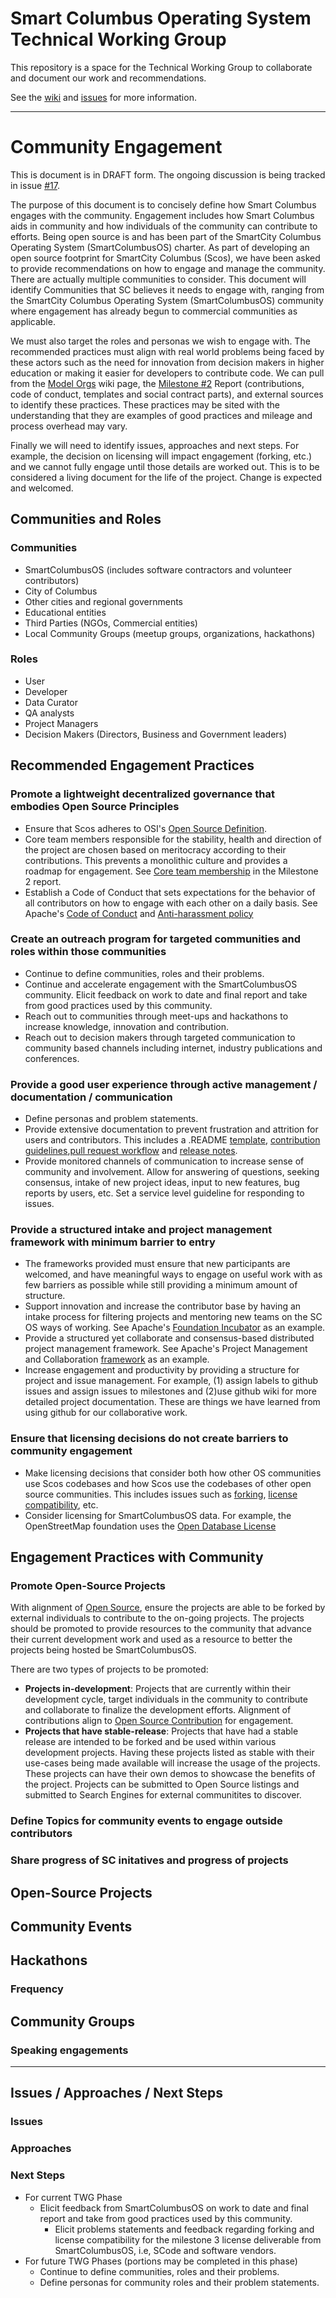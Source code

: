 # Smart Columbus Operating System Technical Working Group

This repository is a space for the Technical Working Group to collaborate and document our work and recommendations.

See the [wiki](https://github.com/SmartColumbusOS/TechnicalWorkingGroup/wiki) and [issues](https://github.com/SmartColumbusOS/TechnicalWorkingGroup/issues) for more information.



-----


# Community Engagement

This is document is in DRAFT form. The ongoing discussion is being tracked in issue [#17](https://github.com/SmartColumbusOS/TechnicalWorkingGroup/issues/17).

The purpose of this document is to concisely define how Smart Columbus engages with the community. Engagement includes how Smart Columbus aids in community and how individuals of the community can contribute to efforts.  Being open source is and has been part of the SmartCity Columbus Operating System (SmartColumbusOS) charter. As part of developing an open source footprint for SmartCity Columbus (Scos), we have been asked to provide recommendations on how to engage and manage the community. There are actually multiple communities to consider. This document will identify Communities that SC believes it needs to engage with, ranging from the SmartCity Columbus Operating System (SmartColumbusOS) community where engagement has already begun to commercial communities as applicable.

We must also target the roles and personas we wish to engage with. The recommended practices must align with real world problems being faced by these actors such as the need for innovation from decision makers in higher education or making it easier for developers to contribute code. We can pull from the [Model Orgs](https://github.com/SmartColumbusOS/TechnicalWorkingGroup/wiki/Model-Organizations) wiki page, the [Milestone #2](https://github.com/SmartColumbusOS/TechnicalWorkingGroup/wiki/Milestone-2-report) Report (contributions, code of conduct, templates and social contract parts), and external sources to identify these practices. These practices may be sited with the understanding that they are examples of good practices and mileage and process overhead may vary.

Finally we will need to identify issues, approaches and next steps. For example, the decision on licensing will impact engagement (forking, etc.) and we cannot fully engage until those details are worked out. This is to be considered a living document for the life of the project. Change is expected and welcomed.

## Communities and Roles

### Communities
* SmartColumbusOS (includes software contractors and volunteer contributors)
* City of Columbus
* Other cities and regional governments
* Educational entities
* Third Parties (NGOs, Commercial entities)
* Local Community Groups (meetup groups, organizations, hackathons)

### Roles
* User
* Developer 
* Data Curator
* QA analysts
* Project Managers
* Decision Makers (Directors, Business and Government leaders)


## Recommended Engagement Practices
### Promote a lightweight decentralized governance that embodies Open Source Principles
* Ensure that Scos adheres to OSI's [Open Source Definition](https://opensource.org/osd).
* Core team members responsible for the stability, health and direction of the project are chosen based on meritocracy according to their contributions. This prevents a monolithic culture and provides a roadmap for engagement.  See [Core team membership](https://github.com/SmartColumbusOS/TechnicalWorkingGroup/wiki/Milestone-2-report#core-team-membership) in the Milestone 2 report.
* Establish a Code of Conduct that sets expectations for the behavior of all contributors on how to engage with each other on a daily basis. See Apache's [Code of Conduct](http://apache.org/foundation/policies/conduct.html) and [Anti-harassment policy](http://apache.org/foundation/policies/anti-harassment.html)

### Create an outreach program for targeted communities and roles within those communities
* Continue to define communities, roles and their problems.
* Continue and accelerate engagement with the SmartColumbusOS community.  Elicit feedback on work to date and final report and take from good practices used by this community.
* Reach out to communities through meet-ups and hackathons to increase knowledge, innovation and contribution.
* Reach out to decision makers through targeted communication to community based channels including internet, industry publications and conferences.

### Provide a good user experience through active management / documentation / communication
* Define personas and problem statements.
* Provide extensive documentation to prevent frustration and attrition for users and contributors.  This includes a .README [template](https://guides.github.com/features/wikis/), [contribution guidelines](https://help.github.com/articles/setting-guidelines-for-repository-contributors/),[pull request workflow](https://github.com/SmartColumbusOS/TechnicalWorkingGroup/wiki/Pull-Request-Model) and [release notes](https://www.elastic.co/guide/en/elasticsearch/reference/6.4/es-release-notes.html).
* Provide monitored channels of communication to increase sense of community and involvement. 
 Allow for answering of questions, seeking consensus, intake of new project ideas, input to new features, bug reports by users, etc.  Set a service level guideline for responding to issues.

### Provide a structured intake and project management framework with minimum barrier to entry
* The frameworks provided must ensure that new participants are welcomed, and have meaningful ways to engage on useful work with as few barriers as possible while still providing a minimum amount of structure.  
* Support innovation and increase the contributor base by having an intake process for filtering projects and mentoring new teams on the SC OS ways of working.  See Apache's [Foundation Incubator](http://apache.org/foundation/how-it-works.html#incubator) as an example.
* Provide a structured yet collaborate and consensus-based distributed project management framework.  See Apache's Project Management and Collaboration [framework](http://apache.org/foundation/how-it-works.html#management) as an example.
* Increase engagement and productivity by providing a structure for project and issue management.  For example, (1) assign labels to github issues and assign issues to milestones and (2)use github wiki for more detailed project documentation.  These are things we have learned from using github for our collaborative work.

### Ensure that licensing decisions do not create barriers to community engagement
* Make licensing decisions that consider both how other OS communities use Scos codebases and how Scos use the codebases of other open source communities.  This includes issues such as [forking](https://en.wikipedia.org/wiki/Fork_(software_development)), [license compatibility](http://janelia-flyem.github.io/licenses.html), etc.
* Consider licensing for SmartColumbusOS data.  For example, the OpenStreetMap foundation uses the [Open Database License](https://en.wikipedia.org/wiki/Open_Database_License)


## Engagement Practices with Community

### Promote Open-Source Projects

With alignment of [Open Source](#link-to-wiki), ensure the projects are able to be forked by external individuals to contribute to the on-going projects. The projects should be promoted to provide resources to the community that advance their current development work and used as a resource to better the projects being hosted be SmartColumbusOS. 

There are two types of projects to be promoted:

* **Projects in-development**: Projects that are currently within their development cycle, target individuals in the community to contribute and collaborate to finalize the development efforts. Alignment of contributions align to [Open Source Contribution](#link-to-wiki) for engagement.
* **Projects that have stable-release**: Projects that have had a stable release are intended to be forked and be used within various development projects. Having these projects listed as stable with their use-cases being made available will increase the usage of the projects. These projects can have their own demos to showcase the benefits of the project. Projects can be submitted to Open Source listings and submitted to Search Engines for external communitites to discover.

### Define Topics for community events to engage outside contributors

### Share progress of SC initatives and progress of projects




## Open-Source Projects

## Community Events



## Hackathons



### Frequency 



## Community Groups



### Speaking engagements

----


## Issues / Approaches / Next Steps
### Issues
### Approaches
### Next Steps
* For current TWG Phase
   * Elicit feedback from SmartColumbusOS on work to date and final report and take from good practices used by this community.
      * Elicit problems statements and feedback regarding forking and license compatibility for the milestone 3 license deliverable from SmartColumbusOS, i.e, SCode and software vendors.
* For future TWG Phases (portions may be completed in this phase)
   * Continue to define communities, roles and their problems.
   * Define personas for community roles and their problem statements. 